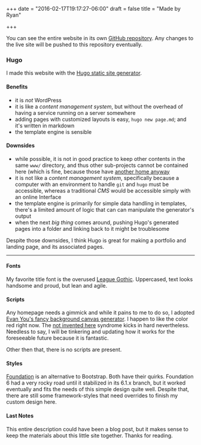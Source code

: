 +++
date = "2016-02-17T19:17:27-06:00"
draft = false
title = "Made by Ryan"

+++

You can see the entire website in its own [GitHub repository](https://github.com/ryanmr/ryanrampersad.com). Any changes to the live site will be pushed to this repository eventually.

### Hugo

I made this website with the [Hugo static site generator](http://gohugo.io).

#### Benefits

- it is *not* WordPress
- it is like a *content management system*, but without the overhead of having a service running on a server somewhere
- adding pages with customized layouts is easy, `hugo new page.md`; and it's written in markdown
- the template engine is sensible

#### Downsides

- while possible, it is not in good practice to keep other contents in the same `www/` directory, and thus other sub-projects cannot be contained here (which is fine, because those have [another home anyway](http://ifupdown.com)
- it is not like a *content management system*, specifically because a computer with an environment to handle `git` and `hugo` must be accessible, whereas a traditional *CMS* would be accessible simply with an online Interface
- the template engine is primarily for simple data handling in templates, there's a limited amount of logic that can can manipulate the generator's output
- when the next *big thing* comes around, pushing Hugo's generated pages into a folder and linking back to it might be troublesome

Despite those downsides, I think Hugo is great for making a portfolio and landing page, and its associated pages.

---

#### Fonts

My favorite title font is the overused [League Gothic](https://www.theleagueofmoveabletype.com/league-gothic). Uppercased, text looks handsome and proud, but lean and agile.

#### Scripts

Any homepage needs a gimmick and while it pains to me to do so, I adopted [Evan You's fancy background canvas generator](http://evanyou.me/). I happen to like the color red right now. The [not invented here](https://en.wikipedia.org/wiki/Not_invented_here) syndrome kicks in hard nevertheless. Needless to say, I will be tinkering and updating how it works for the foreseeable future because it is fantastic.

Other then that, there is no scripts are present.

#### Styles

[Foundation](http://foundation.zurb.com/) is an alternative to Bootstrap. Both have their quirks. Foundation 6 had a very rocky road until it stabilized in its 6.1.x branch, but it worked eventually and fits the needs of this simple design quite well. Despite that, there are still some framework-styles that need overrides to finish my custom design here.

#### Last Notes

This entire description could have been a blog post, but it makes sense to keep the materials about this little site together. Thanks for reading.
